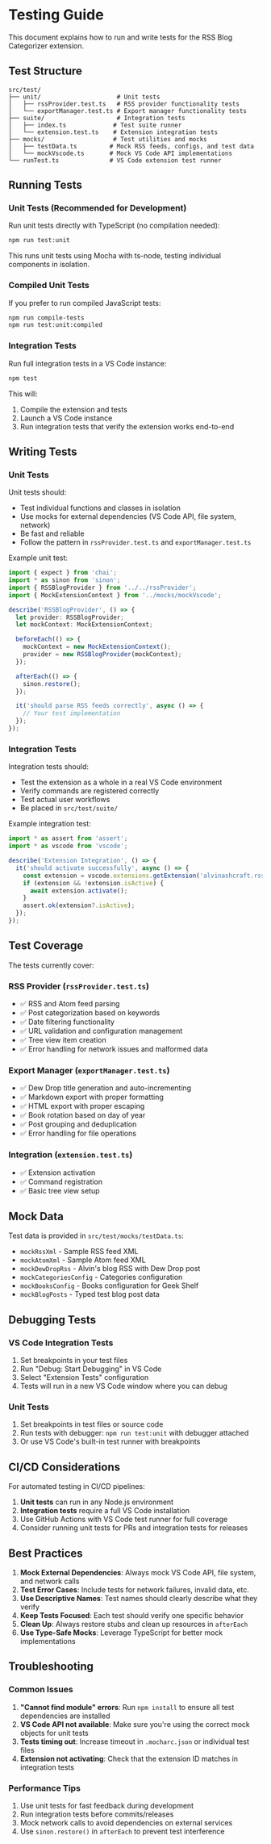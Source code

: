 # Testing Guide

This document explains how to run and write tests for the RSS Blog Categorizer extension.

## Test Structure

```
src/test/
├── unit/                     # Unit tests
│   ├── rssProvider.test.ts   # RSS provider functionality tests
│   └── exportManager.test.ts # Export manager functionality tests
├── suite/                    # Integration tests
│   ├── index.ts             # Test suite runner
│   └── extension.test.ts    # Extension integration tests
├── mocks/                   # Test utilities and mocks
│   ├── testData.ts         # Mock RSS feeds, configs, and test data
│   └── mockVscode.ts       # Mock VS Code API implementations
└── runTest.ts              # VS Code extension test runner
```

## Running Tests

### Unit Tests (Recommended for Development)

Run unit tests directly with TypeScript (no compilation needed):

```bash
npm run test:unit
```

This runs unit tests using Mocha with ts-node, testing individual components in isolation.

### Compiled Unit Tests

If you prefer to run compiled JavaScript tests:

```bash
npm run compile-tests
npm run test:unit:compiled
```

### Integration Tests

Run full integration tests in a VS Code instance:

```bash
npm test
```

This will:
1. Compile the extension and tests
2. Launch a VS Code instance 
3. Run integration tests that verify the extension works end-to-end

## Writing Tests

### Unit Tests

Unit tests should:
- Test individual functions and classes in isolation
- Use mocks for external dependencies (VS Code API, file system, network)
- Be fast and reliable
- Follow the pattern in `rssProvider.test.ts` and `exportManager.test.ts`

Example unit test:
```typescript
import { expect } from 'chai';
import * as sinon from 'sinon';
import { RSSBlogProvider } from '../../rssProvider';
import { MockExtensionContext } from '../mocks/mockVscode';

describe('RSSBlogProvider', () => {
  let provider: RSSBlogProvider;
  let mockContext: MockExtensionContext;

  beforeEach(() => {
    mockContext = new MockExtensionContext();
    provider = new RSSBlogProvider(mockContext);
  });

  afterEach(() => {
    sinon.restore();
  });

  it('should parse RSS feeds correctly', async () => {
    // Your test implementation
  });
});
```

### Integration Tests

Integration tests should:
- Test the extension as a whole in a real VS Code environment
- Verify commands are registered correctly
- Test actual user workflows
- Be placed in `src/test/suite/`

Example integration test:
```typescript
import * as assert from 'assert';
import * as vscode from 'vscode';

describe('Extension Integration', () => {
  it('should activate successfully', async () => {
    const extension = vscode.extensions.getExtension('alvinashcraft.rss-blog-categorizer');
    if (extension && !extension.isActive) {
      await extension.activate();
    }
    assert.ok(extension?.isActive);
  });
});
```

## Test Coverage

The tests currently cover:

### RSS Provider (`rssProvider.test.ts`)
- ✅ RSS and Atom feed parsing
- ✅ Post categorization based on keywords
- ✅ Date filtering functionality
- ✅ URL validation and configuration management
- ✅ Tree view item creation
- ✅ Error handling for network issues and malformed data

### Export Manager (`exportManager.test.ts`)
- ✅ Dew Drop title generation and auto-incrementing
- ✅ Markdown export with proper formatting
- ✅ HTML export with proper escaping
- ✅ Book rotation based on day of year
- ✅ Post grouping and deduplication
- ✅ Error handling for file operations

### Integration (`extension.test.ts`)
- ✅ Extension activation
- ✅ Command registration
- ✅ Basic tree view setup

## Mock Data

Test data is provided in `src/test/mocks/testData.ts`:
- `mockRssXml` - Sample RSS feed XML
- `mockAtomXml` - Sample Atom feed XML
- `mockDewDropRss` - Alvin's blog RSS with Dew Drop post
- `mockCategoriesConfig` - Categories configuration
- `mockBooksConfig` - Books configuration for Geek Shelf
- `mockBlogPosts` - Typed test blog post data

## Debugging Tests

### VS Code Integration Tests
1. Set breakpoints in your test files
2. Run "Debug: Start Debugging" in VS Code
3. Select "Extension Tests" configuration
4. Tests will run in a new VS Code window where you can debug

### Unit Tests
1. Set breakpoints in test files or source code
2. Run tests with debugger: `npm run test:unit` with debugger attached
3. Or use VS Code's built-in test runner with breakpoints

## CI/CD Considerations

For automated testing in CI/CD pipelines:

1. **Unit tests** can run in any Node.js environment
2. **Integration tests** require a full VS Code installation
3. Use GitHub Actions with VS Code test runner for full coverage
4. Consider running unit tests for PRs and integration tests for releases

## Best Practices

1. **Mock External Dependencies**: Always mock VS Code API, file system, and network calls
2. **Test Error Cases**: Include tests for network failures, invalid data, etc.
3. **Use Descriptive Names**: Test names should clearly describe what they verify
4. **Keep Tests Focused**: Each test should verify one specific behavior
5. **Clean Up**: Always restore stubs and clean up resources in `afterEach`
6. **Use Type-Safe Mocks**: Leverage TypeScript for better mock implementations

## Troubleshooting

### Common Issues

1. **"Cannot find module" errors**: Run `npm install` to ensure all test dependencies are installed
2. **VS Code API not available**: Make sure you're using the correct mock objects for unit tests
3. **Tests timing out**: Increase timeout in `.mocharc.json` or individual test files
4. **Extension not activating**: Check that the extension ID matches in integration tests

### Performance Tips

1. Use unit tests for fast feedback during development
2. Run integration tests before commits/releases
3. Mock network calls to avoid dependencies on external services
4. Use `sinon.restore()` in `afterEach` to prevent test interference